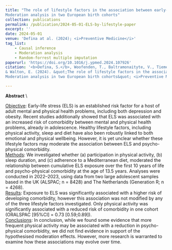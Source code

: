 ```yaml
---
title: "The role of lifestyle factors in the association between early-life stress and adolescent psycho-physical health: 
Moderation analysis in two European birth cohorts"
collection: publications
permalink: /publication/2024-05-01-ELS-by-lifestyle-paper
excerpt: ''
date: 2024-05-01
venue: 'Defina at al. (2024); <i>Preventive Medicine</i>'
tag_list:
    - Causal inference
    - Moderation analysis
    - Random-forrest multiple imputation
paperurl: 'https://doi.org/10.1016/j.ypmed.2024.107926'
citation: '<b>Defina, S.</b>, Woofenden, T., Baltramonaityte, V., Tiemeier, H., Fairchild, G., Felix, J. F., Cecil, C.A.M., 
& Walton, E. (2024). &quot;The role of lifestyle factors in the association between early-life stress and adolescent psycho-physical health: 
Moderation analysis in two European birth cohorts&quot; <i>Preventive Medicine</i>.'

---
```


**Abstract** \

<ins>Objective</ins>:
Early-life stress (ELS) is an established risk factor for a host of adult mental and physical health problems, including 
both depression and obesity. Recent studies additionally showed that ELS was associated with an increased risk of 
comorbidity between mental and physical health problems, already in adolescence. Healthy lifestyle factors, including 
physical activity, sleep and diet have also been robustly linked to both emotional and physical wellbeing. However, it 
is yet unclear whether these lifestyle factors may moderate the association between ELS and psycho-physical comorbidity. \
<ins>Methods</ins>:
We investigated whether (a) participation in physical activity, (b) sleep duration, and (c) adherence to a Mediterranean 
diet, moderated the relationship between cumulative ELS exposure over the first 10 years of life and psycho-physical 
comorbidity at the age of 13.5 years. Analyses were conducted in 2022–2023, using data from two large adolescent samples 
based in the UK (ALSPAC; n = 8428) and The Netherlands (Generation R; n = 4268). \
<ins>Results</ins>: 
Exposure to ELS was significantly associated with a higher risk of developing comorbidity, however this association was 
not modified by any of the three lifestyle factors investigated. Only physical activity was significantly associated with 
a reduced risk of comorbidity in one cohort (ORALSPAC [95%CI] = 0.73 [0.59;0.89]). \
<ins>Conclusions</ins>:
In conclusion, while we found some evidence that more frequent physical activity may be associated with a reduction in 
psycho-physical comorbidity, we did not find evidence in support of the hypothesised moderation effects. However, more 
research is warranted to examine how these associations may evolve over time.
